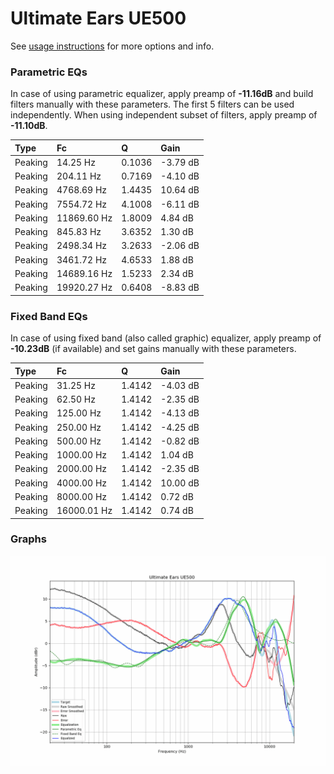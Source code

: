 # Ultimate Ears UE500
See [usage instructions](https://github.com/jaakkopasanen/AutoEq#usage) for more options and info.

### Parametric EQs
In case of using parametric equalizer, apply preamp of **-11.16dB** and build filters manually
with these parameters. The first 5 filters can be used independently.
When using independent subset of filters, apply preamp of **-11.10dB**.

| Type    | Fc          |      Q | Gain     |
|:--------|:------------|:-------|:---------|
| Peaking | 14.25 Hz    | 0.1036 | -3.79 dB |
| Peaking | 204.11 Hz   | 0.7169 | -4.10 dB |
| Peaking | 4768.69 Hz  | 1.4435 | 10.64 dB |
| Peaking | 7554.72 Hz  | 4.1008 | -6.11 dB |
| Peaking | 11869.60 Hz | 1.8009 | 4.84 dB  |
| Peaking | 845.83 Hz   | 3.6352 | 1.30 dB  |
| Peaking | 2498.34 Hz  | 3.2633 | -2.06 dB |
| Peaking | 3461.72 Hz  | 4.6533 | 1.88 dB  |
| Peaking | 14689.16 Hz | 1.5233 | 2.34 dB  |
| Peaking | 19920.27 Hz | 0.6408 | -8.83 dB |

### Fixed Band EQs
In case of using fixed band (also called graphic) equalizer, apply preamp of **-10.23dB**
(if available) and set gains manually with these parameters.

| Type    | Fc          |      Q | Gain     |
|:--------|:------------|:-------|:---------|
| Peaking | 31.25 Hz    | 1.4142 | -4.03 dB |
| Peaking | 62.50 Hz    | 1.4142 | -2.35 dB |
| Peaking | 125.00 Hz   | 1.4142 | -4.13 dB |
| Peaking | 250.00 Hz   | 1.4142 | -4.25 dB |
| Peaking | 500.00 Hz   | 1.4142 | -0.82 dB |
| Peaking | 1000.00 Hz  | 1.4142 | 1.04 dB  |
| Peaking | 2000.00 Hz  | 1.4142 | -2.35 dB |
| Peaking | 4000.00 Hz  | 1.4142 | 10.00 dB |
| Peaking | 8000.00 Hz  | 1.4142 | 0.72 dB  |
| Peaking | 16000.01 Hz | 1.4142 | 0.74 dB  |

### Graphs
![](./Ultimate%20Ears%20UE500.png)